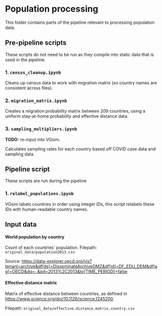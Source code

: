# Population processing

This folder contains parts of the pipeline relevant to processing population data.

## Pre-pipeline scripts

These scripts do not need to be run as they compile into static data that is used in the pipeline.

### 1. `census_cleanup.ipynb`

Cleans up census data to work with migration matrix (so country names are consistent across files).

### 2. `migration_matrix.ipynb`

Creates a migration probability matrix between 209 countries, using a uniform stay-at-home probability and effective
distance data.

### 3. `sampling_multipliers.ipynb`

**TODO:** re-input into VGsim.

Calculates sampling rates for each country based off COVID case data and sampling data.

## Pipeline script

These scripts are run during the pipeline

### 1. `relabel_populations.ipynb`
VGsim labels countries in order using integer IDs, this script relabels these IDs with human-readable country names.

## Input data
#### World population by country 
Count of each countries' population. 
Filepath: `original_data/population2013.csv`

Source: https://data-explorer.oecd.org/vis?tenant=archive&df[ds]=DisseminateArchiveDMZ&df[id]=DF_EDU_DEM&df[ag]=OECD&dq=..&pd=2013%2C2013&to[TIME_PERIOD]=false

#### Effective distance matrix
Matrix of effective distance between countries, as defined in https://www.science.org/doi/10.1126/science.1245200.

Filepath: `original_data/effective.distance.matrix.country.csv`
